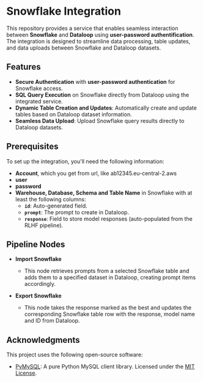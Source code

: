 # Snowflake Integration

This repository provides a service that enables seamless interaction between **Snowflake** and **Dataloop** using **user-password authentification**. The integration is designed to streamline data processing, table updates, and data uploads between Snowflake and Dataloop datasets.

## Features

- **Secure Authentication** with **user-password authentication** for Snowflake access.
- **SQL Query Execution** on Snowflake directly from Dataloop using the integrated service.
- **Dynamic Table Creation and Updates**: Automatically create and update tables based on Dataloop dataset information.
- **Seamless Data Upload**: Upload Snowflake query results directly to Dataloop datasets.

## Prerequisites

To set up the integration, you'll need the following information:

- **Account**, which you get from url, like ab12345.eu-central-2.aws
- **user**
- **password**
- **Warehouse, Database, Schema and Table Name** in Snowflake with at least the following columns:
  - **`id`**: Auto-generated field.
  - **`prompt`**: The prompt to create in Dataloop.
  - **`response`**: Field to store model responses (auto-populated from the RLHF pipeline).

## Pipeline Nodes

- **Import Snowflake**

  - This node retrieves prompts from a selected Snowflake table and adds them to a specified dataset in Dataloop, creating prompt items accordingly.

- **Export Snowflake**
  - This node takes the response marked as the best and updates the corresponding Snowflake table row with the response, model name and ID from Dataloop.

## Acknowledgments

This project uses the following open-source software:

- [PyMySQL](https://github.com/PyMySQL/PyMySQL): A pure Python MySQL client library. Licensed under the [MIT License](https://opensource.org/licenses/MIT).
